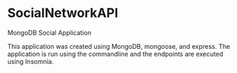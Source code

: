 # SocialNetworkAPI
MongoDB Social Application

This application was created using MongoDB, mongoose, and express. The application is run using the commandline and the endpoints are executed using Insomnia. 
